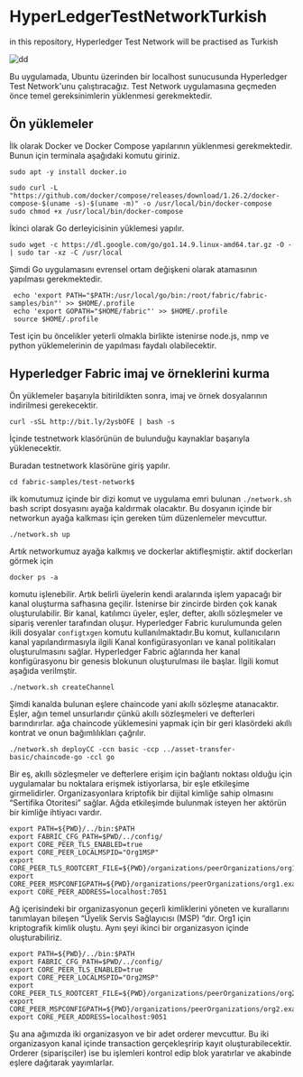 # HyperLedgerTestNetworkTurkish
 in this repository,  Hyperledger Test Network  will be practised as Turkish 
 
 ![dd](https://user-images.githubusercontent.com/59863925/175784069-307fd2d6-6668-4be7-bb82-bb63128a5e0d.png)

 

Bu uygulamada, Ubuntu üzerinden  bir localhost sunucusunda Hyperledger Test Network'unu çalıştıracağız.
Test Network uygulamasına geçmeden önce temel gereksinimlerin yüklenmesi gerekmektedir. 

## Ön yüklemeler

İlk olarak Docker ve Docker Compose yapılarının yüklenmesi gerekmektedir. Bunun için terminala aşağıdaki komutu giriniz.

```
sudo apt -y install docker.io
```
```
sudo curl -L "https://github.com/docker/compose/releases/download/1.26.2/docker-compose-$(uname -s)-$(uname -m)" -o /usr/local/bin/docker-compose
sudo chmod +x /usr/local/bin/docker-compose
```
 
 İkinci olarak Go derleyicisinin yüklemesi yapılır. 
 
 ```
 sudo wget -c https://dl.google.com/go/go1.14.9.linux-amd64.tar.gz -O - | sudo tar -xz -C /usr/local
 ```
 
 Şimdi Go uygulamasını evrensel ortam değişkeni olarak atamasının yapılması gerekmektedir.
 
 ```
  echo 'export PATH="$PATH:/usr/local/go/bin:/root/fabric/fabric-samples/bin"' >> $HOME/.profile
  echo 'export GOPATH="$HOME/fabric"' >> $HOME/.profile
  source $HOME/.profile
 ```
  
  Test için bu öncelikler yeterli olmakla birlikte istenirse node.js, nmp ve python yüklemelerinin de yapılması faydalı olabilecektir. 
  
  ## Hyperledger Fabric imaj ve örneklerini kurma
  
  Ön yüklemeler başarıyla bitirildikten sonra, imaj ve örnek dosyalarının indirilmesi gerekecektir. 
  
  ```
  curl -sSL http://bit.ly/2ysbOFE | bash -s
  ```
  
  İçinde testnetwork klasörünün de bulunduğu kaynaklar başarıyla yüklenecektir. 
  
    
  Buradan testnetwork klasörüne giriş yapılır. 
  
  ```
  cd fabric-samples/test-network$ 
  ```  
  
  ilk komutumuz içinde bir dizi komut ve uygulama emri bulunan  ` ./network.sh ` bash script dosyasını ayağa kaldırmak olacaktır. Bu dosyanın içinde bir networkun ayağa kalkması için gereken tüm düzenlemeler mevcuttur. 
  
  ```
  ./network.sh up
  ```
  
  Artık networkumuz ayağa kalkmış ve dockerlar aktifleşmiştir. aktif dockerları görmek için 
  
  ```
  docker ps -a
  ``` 
komutu işlenebilir. Artık belirli üyelerin kendi aralarında işlem yapacağı bir kanal oluşturma safhasına geçilir. İstenirse bir zincirde birden çok kanak oluşturulabilir.  Bir kanal, katılımcı üyeler, eşler, defter, akıllı sözleşmeler ve sipariş verenler tarafından oluşur. Hyperledger Fabric kurulumunda gelen ikili dosyalar `configtxgen` komutu kullanılmaktadır.Bu komut, kullanıcıların kanal yapılandırmasıyla ilgili Kanal konfigürasyonları ve kanal politikaları oluşturulmasını sağlar. Hyperledger Fabric ağlarında her kanal konfigürasyonu bir genesis blokunun oluşturulması ile başlar. İlgili komut aşağıda verilmştir.  

```
./network.sh createChannel
```

Şimdi kanalda bulunan eşlere chaincode yani akıllı sözleşme atanacaktır. Eşler, ağın temel unsurlarıdır çünkü akıllı sözleşmeleri ve defterleri barındırırlar. ağa chaincode yüklemesini yapmak için bir geri klasördeki akıllı kontrat ve onun bağımlılıkları çağrılır.

```
./network.sh deployCC -ccn basic -ccp ../asset-transfer-basic/chaincode-go -ccl go
```


Bir eş, akıllı sözleşmeler ve defterlere erişim için bağlantı noktası olduğu için uygulamalar bu noktalara erişmek istiyorlarsa, bir eşle etkileşime girmelidirler. Organizasyonlara  kriptofik bir dijital kimliğe sahip olmasını  “Sertifika Otoritesi” sağlar. Ağda etkileşimde bulunmak isteyen her aktörün bir kimliğe ihtiyacı vardır.

```
export PATH=${PWD}/../bin:$PATH
export FABRIC_CFG_PATH=$PWD/../config/
export CORE_PEER_TLS_ENABLED=true
export CORE_PEER_LOCALMSPID="Org1MSP"
export CORE_PEER_TLS_ROOTCERT_FILE=${PWD}/organizations/peerOrganizations/org1.example.com/peers/peer0.org1.example.com/tls/ca.crt
export CORE_PEER_MSPCONFIGPATH=${PWD}/organizations/peerOrganizations/org1.example.com/users/Admin@org1.example.com/msp
export CORE_PEER_ADDRESS=localhost:7051

```
Ağ içerisindeki bir organizasyonun geçerli kimliklerini yöneten ve kurallarını tanımlayan bileşen “Üyelik Servis Sağlayıcısı (MSP) ”dır. Org1 için kriptografik kimlik oluştu. Aynı şeyi ikinci bir organizasyon içinde oluşturabiliriz. 

```
export PATH=${PWD}/../bin:$PATH
export FABRIC_CFG_PATH=$PWD/../config/
export CORE_PEER_TLS_ENABLED=true
export CORE_PEER_LOCALMSPID="Org2MSP"
export CORE_PEER_TLS_ROOTCERT_FILE=${PWD}/organizations/peerOrganizations/org2.example.com/peers/peer0.org2.example.com/tls/ca.crt
export CORE_PEER_MSPCONFIGPATH=${PWD}/organizations/peerOrganizations/org2.example.com/users/Admin@org2.example.com/msp
export CORE_PEER_ADDRESS=localhost:9051

```
Şu ana ağımızda iki organizasyon ve bir adet orderer mevcuttur. Bu iki organizasyon kanal içinde transaction gerçekleşririp kayıt oluşturabilecektir. Orderer (siparişciler) ise bu işlemleri kontrol edip  blok yaratırlar ve  akabinde  eşlere dağıtarak yayımlarlar.

